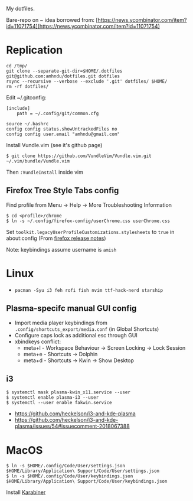 My dotfiles.

Bare-repo on ~ idea borrowed from: [https://news.ycombinator.com/item?id=11071754](https://news.ycombinator.com/item?id=11071754)

# Replication

```
cd /tmp/
git clone --separate-git-dir=$HOME/.dotfiles git@github.com:amhndu/dotfiles.git dotfiles
rsync --recursive --verbose --exclude '.git' dotfiles/ $HOME/
rm -rf dotfiles/

```

Edit ~/.gitconfig:

```
[include]
    path = ~/.config/git/common.cfg

```

```
source ~/.bashrc
config config status.showUntrackedFiles no
config config user.email "amhndu@gmail.com"
```

Install Vundle.vim (see it's github page)
```
$ git clone https://github.com/VundleVim/Vundle.vim.git ~/.vim/bundle/Vundle.vim
```
Then `:VundleInstall` inside vim


## Firefox Tree Style Tabs config

Find profile from Menu -> Help -> More Troubleshooting Information
```
$ cd <profile>/chrome
$ ln -s ~/.config/firefox-config/userChrome.css userChrome.css

```

Set `toolkit.legacyUserProfileCustomizations.stylesheets` to `true` in about:config (From [firefox release notes](https://www.mozilla.org/en-US/firefox/69.0/releasenotes/))

Note: keybindings assume username is `amish`

# Linux

- `pacman -Syu i3 feh rofi fish nvim ttf-hack-nerd starship`

## Plasma-specifc manual GUI config

- Import media player keybindings from `.config/shortcuts_export/media.conf` (in Global Shortcuts)
- Configure caps lock as additional esc through GUI
- xbindkeys conflict:
    - meta+l - Workspace Behaviour -> Screen Locking -> Lock Session
    - meta+e - Shortcuts -> Dolphin
    - meta+d - Shortcuts -> Kwin -> Show Desktop

## i3

```
$ systemctl mask plasma-kwin_x11.service --user
$ systemctl enable plasma-i3 --user
$ systemctl --user enable fakwin.service
```

- https://github.com/heckelson/i3-and-kde-plasma
- https://github.com/heckelson/i3-and-kde-plasma/issues/54#issuecomment-2018067388

# MacOS

```
$ ln -s $HOME/.config/Code/User/settings.json $HOME/Library/Application\ Support/Code/User/settings.json
$ ln -s $HOME/.config/Code/User/keybindings.json $HOME/Library/Application\ Support/Code/User/keybindings.json
```
Install [Karabiner](https://karabiner-elements.pqrs.org/)

